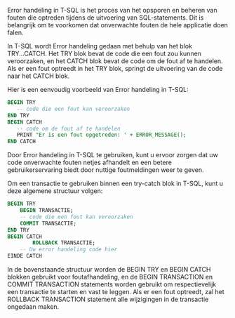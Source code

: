 Error handeling in T-SQL is het proces van het opsporen en beheren van fouten die optreden tijdens de uitvoering van SQL-statements. Dit is belangrijk om te voorkomen dat onverwachte fouten de hele applicatie doen falen.

In T-SQL wordt Error handeling gedaan met behulp van het blok TRY...CATCH. Het TRY blok bevat de code die een fout zou kunnen veroorzaken, en het CATCH blok bevat de code om de fout af te handelen. Als er een fout optreedt in het TRY blok, springt de uitvoering van de code naar het CATCH blok.

Hier is een eenvoudig voorbeeld van Error handeling in T-SQL:

```sql
BEGIN TRY
   -- code die een fout kan veroorzaken   
END TRY
BEGIN CATCH
   -- code om de fout af te handelen
   PRINT "Er is een fout opgetreden: ' + ERROR_MESSAGE();
END CATCH
```

Door Error handeling in T-SQL te gebruiken, kunt u ervoor zorgen dat uw code onverwachte fouten netjes afhandelt en een betere gebruikerservaring biedt door nuttige foutmeldingen weer te geven.

Om een transactie te gebruiken binnen een try-catch blok in T-SQL, kunt u deze algemene structuur volgen:

```sql
BEGIN TRY
    BEGIN TRANSACTIE;
    -- code die een fout kan veroorzaken
    COMMIT TRANSACTIE;
END TRY
BEGIN CATCH    
        ROLLBACK TRANSACTIE;
    -- Uw error handeling code hier
EINDE CATCH
```

In de bovenstaande structuur worden de BEGIN TRY en BEGIN CATCH blokken gebruikt voor foutafhandeling, en de BEGIN TRANSACTION en COMMIT TRANSACTION statements worden gebruikt om respectievelijk een transactie te starten en vast te leggen. Als er een fout optreedt, zal het ROLLBACK TRANSACTION statement alle wijzigingen in de transactie ongedaan maken.

